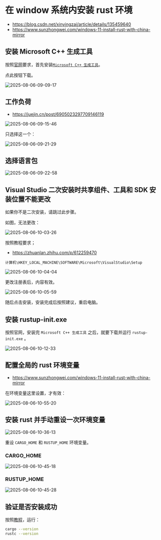 # 在 window 系统内安装 rust 环境

- https://blog.csdn.net/xinyingzai/article/details/135459640
- https://www.sunzhongwei.com/windows-11-install-rust-with-china-mirror

## 安装 Microsoft C++ 生成工具

按照[官网](https://www.rust-lang.org/zh-CN/tools/install)要求，首先安装[`Microsoft C++ 生成工具`](https://visualstudio.microsoft.com/zh-hans/visual-cpp-build-tools/)。

点此按钮下载。

![2025-08-06-09-09-17](https://gh-img-store.ruan-cat.com/img/2025-08-06-09-09-17.png)

## 工作负荷

- https://juejin.cn/post/6905023297709146119

![2025-08-06-09-15-46](https://gh-img-store.ruan-cat.com/img/2025-08-06-09-15-46.png)

只选择这一个：

![2025-08-06-09-21-29](https://gh-img-store.ruan-cat.com/img/2025-08-06-09-21-29.png)

## 选择语言包

![2025-08-06-09-22-58](https://gh-img-store.ruan-cat.com/img/2025-08-06-09-22-58.png)

## Visual Studio 二次安装时共享组件、工具和 SDK 安装位置不能更改

如果你不是二次安装，请跳过此步骤。

如图，无法更改：

![2025-08-06-10-03-26](https://gh-img-store.ruan-cat.com/img/2025-08-06-10-03-26.png)

按照教程要求；

- https://zhuanlan.zhihu.com/p/612259470

`计算机\HKEY_LOCAL_MACHINE\SOFTWARE\Microsoft\VisualStudio\Setup`

![2025-08-06-10-04-04](https://gh-img-store.ruan-cat.com/img/2025-08-06-10-04-04.png)

更改注册表后，内容有效。

![2025-08-06-10-05-59](https://gh-img-store.ruan-cat.com/img/2025-08-06-10-05-59.png)

随后点击安装，安装完成后按照建议，重启电脑。

## 安装 rustup-init.exe

按照官网，安装完 `Microsoft C++ 生成工具` 之后，就要下载并运行 `rustup-init.exe` 。

![2025-08-06-10-12-33](https://gh-img-store.ruan-cat.com/img/2025-08-06-10-12-33.png)

## 配置全局的 rust 环境变量

- https://www.sunzhongwei.com/windows-11-install-rust-with-china-mirror

在环境变量这里设置，才有效：

![2025-08-06-10-55-20](https://gh-img-store.ruan-cat.com/img/2025-08-06-10-55-20.png)

<!-- 运行以下命令：
```bash
code $profile
```
在用户的全局环境变量内，设置 rust 的镜像站点：
```bash
$evn:RUSTUP_DIST_SERVER="https://mirrors.ustc.edu.cn/rust-static"
$evn:RUSTUP_UPDATE_ROOT="https://mirrors.ustc.edu.cn/rust-static/rustup"
``` -->

## 安装 rust 并手动重设一次环境变量

![2025-08-06-10-36-13](https://gh-img-store.ruan-cat.com/img/2025-08-06-10-36-13.png)

重设 `CARGO_HOME` 和 `RUSTUP_HOME` 环境变量。

### CARGO_HOME

![2025-08-06-10-45-18](https://gh-img-store.ruan-cat.com/img/2025-08-06-10-45-18.png)

### RUSTUP_HOME

![2025-08-06-10-45-28](https://gh-img-store.ruan-cat.com/img/2025-08-06-10-45-28.png)

## 验证是否安装成功

按照[教程](https://juejin.cn/post/7219656530235670588)，运行：

```bash
cargo --version
rustc --version
```
